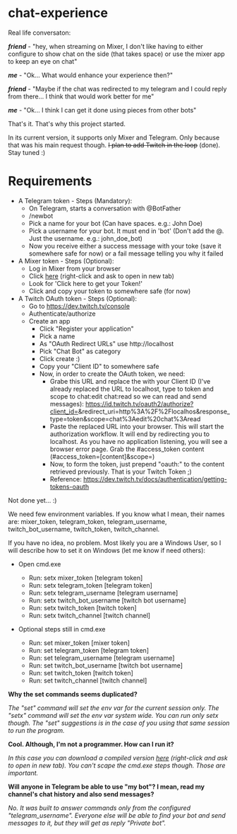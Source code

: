 # chat-experience
Real life conversaton:

**_friend_** - "hey, when streaming on Mixer, I don't like having to either configure to show chat on the side (that takes space) or use the mixer app to keep an eye on chat"

**_me_** - "Ok... What would enhance your experience then?"

**_friend_** - "Maybe if the chat was redirected to my telegram and I could reply from there... I think that would work better for me"

**_me_** - "Ok... I think I can get it done using pieces from other bots"

That's it. That's why this project started.

In its current version, it supports only Mixer and Telegram. Only because that was his main request though. ~~I plan to add Twitch in the loop~~ (done). Stay tuned :)

# Requirements
- A Telegram token - Steps (Mandatory):
  - On Telegram, starts a conversation with @BotFather
  - /newbot
  - Pick a name for your bot (Can have spaces. e.g.: John Doe)
  - Pick a username for your bot. It must end in 'bot' (Don't add the @. Just the username. e.g.: john_doe_bot)
  - Now you receive either a success message with your toke (save it somewhere safe for now) or a fail message telling you why it failed
- A Mixer token - Steps (Optional):
  - Log in Mixer from your browser
  - Click [here](https://dev.mixer.com/guides/chat/chatbot) (right-click and ask to open in new tab)
  - Look for 'Click here to get your Token!'
  - Click and copy your token to somewhere safe (for now)
- A Twitch OAuth token - Steps (Optional):
  - Go to https://dev.twitch.tv/console
  - Authenticate/authorize
  - Create an app
    - Click "Register your application"
    - Pick a name
    - As "OAuth Redirect URLs" use http://localhost
    - Pick "Chat Bot" as category
    - Click create :)
    - Copy your "Client ID" to somewhere safe
    - Now, in order to create the OAuth token, we need:
      - Grabe this URL and replace the <your client ID> with your Client ID (I've already replaced the URL to localhost, type to token and scope to chat:edit chat:read so we can read and send messages): https://id.twitch.tv/oauth2/authorize?client_id=<your client ID>&redirect_uri=http%3A%2F%2Flocalhos&response_type=token&scope=chat%3Aedit%20chat%3Aread
      - Paste the replaced URL into your browser. This will start the authorization workflow. It will end by redirecting you to localhost. As you have no application listening, you will see a browser error page. Grab the #access_token content (#access_token=[content]&scope=)
      - Now, to form the token, just prepend "oauth:" to the content retrieved previously. That is your Twitch Token ;)
      - Reference: https://dev.twitch.tv/docs/authentication/getting-tokens-oauth
  
Not done yet... :)

We need few environment variables. If you know what I mean, their names are: mixer_token, telegram_token, telegram_username, twitch_bot_username, twitch_token, twitch_channel.

If you have no idea, no problem. Most likely you are a Windows User, so I will describe how to set it on Windows (let me know if need others):

- Open cmd.exe
  - Run: setx mixer_token [telegram token]
  - Run: setx telegram_token [telegram token]
  - Run: setx telegram_username [telegram username]
  - Run: setx twitch_bot_username [twitch bot username]
  - Run: setx twitch_token [twitch token]
  - Run: setx twitch_channel [twitch channel]

- Optional steps still in cmd.exe
  - Run: set mixer_token [mixer token]
  - Run: set telegram_token [telegram token]
  - Run: set telegram_username [telegram username]
  - Run: set twitch_bot_username [twitch bot username]
  - Run: set twitch_token [twitch token]
  - Run: set twitch_channel [twitch channel]

__Why the set commands seems duplicated?__

_The "set" command will set the env var for the current session only. The "setx" command will set the env var system wide. You can run only setx though. The "set" suggestions is in the case of you using that same session to run the program._

__Cool. Although, I'm not a programmer. How can I run it?__

_In this case you can download a compiled version [here](http://tiny.cc/d24bkz) (right-click and ask to open in new tab). You can't scape the cmd.exe steps though. Those are important._

__Will anyone in Telegram be able to use "my bot"? I mean, read my channel's chat history and also send messages?__

_No. It was built to answer commands only from the configured "telegram_username". Everyone else will be able to find your bot and send messages to it, but they will get as reply "Private bot"._
